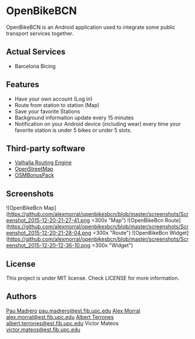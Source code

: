 # OpenBikeBCN

OpenBikeBCN is an Android application used to integrate some public transport services together.

## Actual Services
- Barcelona Bicing 

## Features
- Have your own account (Log in)
- Route from station to station (Map)
- Save your favorite Stations
- Background information update every 15 minutes
- Notification on your Android device (including wear) every time your favorite station is under 5 bikes or under 5 slots.

## Third-party software
- [Valhalla Routing Engine](https://github.com/valhalla)
- [OpenStreetMap](https://github.com/osmdroid/osmdroid)
- [OSMBonusPack](https://github.com/MKergall/osmbonuspack)

## Screenshots

![OpenBikeBcn Map](https://github.com/alexmorral/openbikesbcn/blob/master/screenshots/Screenshot_2015-12-20-21-27-41.png =300x "Map")
![OpenBikeBcn Route](https://github.com/alexmorral/openbikesbcn/blob/master/screenshots/Screenshot_2015-12-20-21-28-04.png =300x "Route")
![OpenBikeBcn Widget](https://github.com/alexmorral/openbikesbcn/blob/master/screenshots/Screenshot_2015-12-20-12-36-10.png =300x "Widget")

## License
This project is under MIT license. Check LICENSE for more information.

## Authors
[Pau Madrero](https://github.com/pabloskius25) <pau.madrero@est.fib.upc.edu>
[Alex Morral](https://github.com/alexmorral) <alex.morral@est.fib.upc.edu>
[Albert Terrones](https://github.com/aterrones) <albert.terrones@est.fib.upc.edu>
Victor Mateos <victor.mateos@est.fib.upc.edu>

